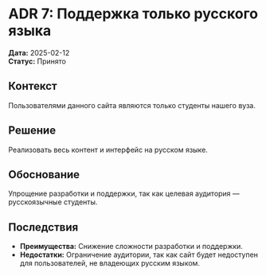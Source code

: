 # ADR 7: Поддержка только русского языка

**Дата:** 2025-02-12  
**Статус:** Принято  

## Контекст

Пользователями данного сайта являются только студенты нашего вуза.

## Решение

Реализовать весь контент и интерфейс на русском языке.

## Обоснование

Упрощение разработки и поддержки, так как целевая аудитория — русскоязычные студенты.

## Последствия

- **Преимущества:** Снижение сложности разработки и поддержки.
- **Недостатки:** Ограничение аудитории, так как сайт будет недоступен для пользователей, не владеющих русским языком.
